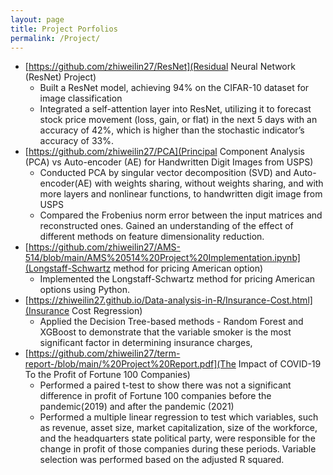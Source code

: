 ```yaml
---
layout: page
title: Project Porfolios
permalink: /Project/
---
```

- [https://github.com/zhiweilin27/ResNet](Residual Neural Network (ResNet) Project)
  - Built a ResNet model, achieving 94% on the CIFAR-10 dataset for image classification
  - Integrated a self-attention layer into ResNet, utilizing it to forecast stock price movement (loss, gain, or flat) in the next 5 days with an accuracy of 42%, which is higher than the stochastic indicator’s accuracy of 33%.
- [https://github.com/zhiweilin27/PCA](Principal Component Analysis (PCA) vs Auto-encoder (AE) for Handwritten Digit Images from USPS)
   - Conducted PCA by singular vector decomposition (SVD) and Auto-encoder(AE) with weights sharing, without weights sharing, and with more layers and nonlinear functions, to handwritten digit image from USPS
   - Compared the Frobenius norm error between the input matrices and reconstructed ones. Gained an understanding of the effect of different methods on feature dimensionality reduction.
- [https://github.com/zhiweilin27/AMS-514/blob/main/AMS%20514%20Project%20Implementation.ipynb](Longstaff-Schwartz method for pricing American option)
  - Implemented the Longstaff-Schwartz method for pricing American options using Python.
- [https://zhiweilin27.github.io/Data-analysis-in-R/Insurance-Cost.html](Insurance Cost Regression)
  - Applied the Decision Tree-based methods - Random Forest and XGBoost to demonstrate that the variable smoker is the most significant factor in determining insurance charges, 
- [https://github.com/zhiweilin27/term-report-/blob/main/%20Project%20Report.pdf](The Impact of COVID-19 To the Profit of Fortune 100 Companies)
  - Performed a paired t-test to show there was not a significant difference in profit of Fortune 100 companies before the pandemic(2019) and after the pandemic (2021)
  - Performed a multiple linear regression to test which variables, such as revenue, asset size, market capitalization, size of the workforce, and the headquarters state political party, were responsible for the change in profit of those companies during these periods. Variable selection was performed based on the adjusted R squared.
